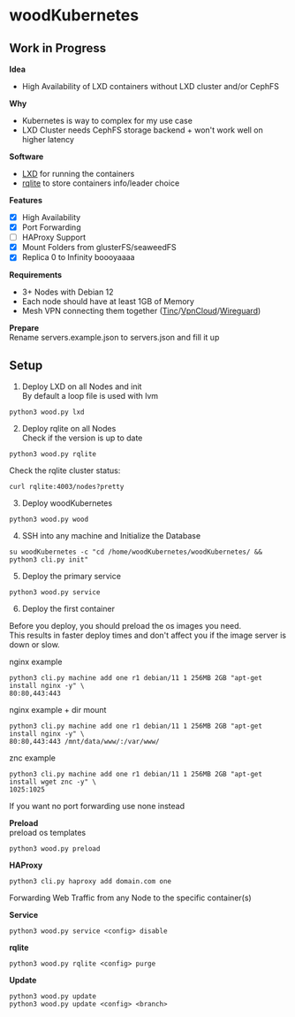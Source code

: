 # woodKubernetes

## Work in Progress

**Idea**<br />
- High Availability of LXD containers without LXD cluster and/or CephFS

**Why**
- Kubernetes is way to complex for my use case
- LXD Cluster needs CephFS storage backend + won't work well on higher latency

**Software**<br />
- [LXD](https://github.com/lxc/lxd) for running the containers
- [rqlite](https://github.com/rqlite/rqlite) to store containers info/leader choice

**Features**<br />
- [x] High Availability
- [x] Port Forwarding
- [ ] HAProxy Support
- [x] Mount Folders from glusterFS/seaweedFS
- [x] Replica 0 to Infinity boooyaaaa

**Requirements**
- 3+ Nodes with Debian 12
- Each node should have at least 1GB of Memory
- Mesh VPN connecting them together ([Tinc](https://www.tinc-vpn.org/)/[VpnCloud](https://github.com/dswd/vpncloud)/[Wireguard](https://www.wireguard.com/))

**Prepare**<br />
Rename servers.example.json to servers.json and fill it up<br />

## Setup<br />
1. Deploy LXD on all Nodes and init<br />
By default a loop file is used with lvm
```
python3 wood.py lxd
```
2. Deploy rqlite on all Nodes<br />
Check if the version is up to date
```
python3 wood.py rqlite
```
Check the rqlite cluster status:
```
curl rqlite:4003/nodes?pretty
```
3. Deploy woodKubernetes
```
python3 wood.py wood
```
4. SSH into any machine and Initialize the Database
```
su woodKubernetes -c "cd /home/woodKubernetes/woodKubernetes/ && python3 cli.py init"
```
5. Deploy the primary service
```
python3 wood.py service
```
6. Deploy the first container<br />

Before you deploy, you should preload the os images you need.<br />
This results in faster deploy times and don't affect you if the image server is down or slow.<br />

nginx example
```
python3 cli.py machine add one r1 debian/11 1 256MB 2GB "apt-get install nginx -y" \
80:80,443:443 
```
nginx example + dir mount
```
python3 cli.py machine add one r1 debian/11 1 256MB 2GB "apt-get install nginx -y" \
80:80,443:443 /mnt/data/www/:/var/www/
```
znc example
```
python3 cli.py machine add one r1 debian/11 1 256MB 2GB "apt-get install wget znc -y" \
1025:1025
```
If you want no port forwarding use none instead

**Preload**<br/>
preload os templates
```
python3 wood.py preload
```

**HAProxy**<br/>
```
python3 cli.py haproxy add domain.com one
```
Forwarding Web Traffic from any Node to the specific container(s)

**Service**<br/>
```
python3 wood.py service <config> disable
```

**rqlite**<br/>
```
python3 wood.py rqlite <config> purge
```

**Update**
```
python3 wood.py update
python3 wood.py update <config> <branch>
```
